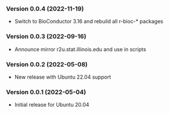<div class="container">
<h3 id="version-0.0.4-2022-11-19">Version 0.0.4 (2022-11-19)</h3>
<ul>
<li><p>Switch to BioConductor 3.16 and rebuild all r-bioc-* packages</p></li>
</ul>
<h3 id="version-0.0.3-2022-09-16">Version 0.0.3 (2022-09-16)</h3>
<ul>
<li><p>Announce mirror r2u.stat.illinois.edu and use in scripts</p></li>
</ul>
<h3 id="version-0.0.2-2022-05-08">Version 0.0.2 (2022-05-08)</h3>
<ul>
<li><p>New release with Ubuntu 22.04 support</p></li>
</ul>
<h3 id="version-0.0.1-2022-05-04">Version 0.0.1 (2022-05-04)</h3>
<ul>
<li><p>Initial release for Ubuntu 20.04</p></li>
</ul>
</div>
